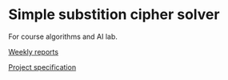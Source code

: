 # Simple substition cipher solver

For course algorithms and AI lab.

[Weekly reports](Documentation/Weekly-reports)

[Project specification](Documentation/Project-specification.md)
